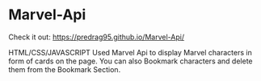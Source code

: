 # Marvel-Api

Check it out: https://predrag95.github.io/Marvel-Api/

HTML/CSS/JAVASCRIPT
Used Marvel Api to display Marvel characters in form of cards on the page. 
You can also Bookmark characters and delete them from the Bookmark Section. 
